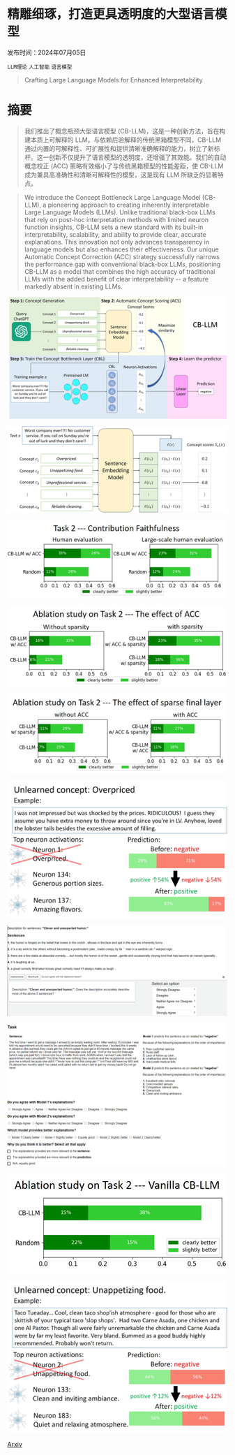 # 精雕细琢，打造更具透明度的大型语言模型

发布时间：2024年07月05日

`LLM理论` `人工智能` `语言模型`

> Crafting Large Language Models for Enhanced Interpretability

# 摘要

> 我们推出了概念瓶颈大型语言模型 (CB-LLM)，这是一种创新方法，旨在构建本质上可解释的 LLM。与依赖后验解释的传统黑箱模型不同，CB-LLM 通过内置的可解释性、可扩展性和提供清晰准确解释的能力，树立了新标杆。这一创新不仅提升了语言模型的透明度，还增强了其效能。我们的自动概念校正 (ACC) 策略有效缩小了与传统黑箱模型的性能差距，使 CB-LLM 成为兼具高准确性和清晰可解释性的模型，这是现有 LLM 所缺乏的显著特点。

> We introduce the Concept Bottleneck Large Language Model (CB-LLM), a pioneering approach to creating inherently interpretable Large Language Models (LLMs). Unlike traditional black-box LLMs that rely on post-hoc interpretation methods with limited neuron function insights, CB-LLM sets a new standard with its built-in interpretability, scalability, and ability to provide clear, accurate explanations. This innovation not only advances transparency in language models but also enhances their effectiveness. Our unique Automatic Concept Correction (ACC) strategy successfully narrows the performance gap with conventional black-box LLMs, positioning CB-LLM as a model that combines the high accuracy of traditional LLMs with the added benefit of clear interpretability -- a feature markedly absent in existing LLMs.

![精雕细琢，打造更具透明度的大型语言模型](../../../paper_images/2407.04307/cbllm.jpg)

![精雕细琢，打造更具透明度的大型语言模型](../../../paper_images/2407.04307/sentence_embedding.png)

![精雕细琢，打造更具透明度的大型语言模型](../../../paper_images/2407.04307/task2.jpg)

![精雕细琢，打造更具透明度的大型语言模型](../../../paper_images/2407.04307/intervention.jpg)

![精雕细琢，打造更具透明度的大型语言模型](../../../paper_images/2407.04307/sparsity.jpg)

![精雕细琢，打造更具透明度的大型语言模型](../../../paper_images/2407.04307/unlearning.jpg)

![精雕细琢，打造更具透明度的大型语言模型](../../../paper_images/2407.04307/task1_screen.png)

![精雕细琢，打造更具透明度的大型语言模型](../../../paper_images/2407.04307/task2_screen.png)

![精雕细琢，打造更具透明度的大型语言模型](../../../paper_images/2407.04307/vanilla.jpg)

![精雕细琢，打造更具透明度的大型语言模型](../../../paper_images/2407.04307/unlearning_2.jpg)

[Arxiv](https://arxiv.org/abs/2407.04307)